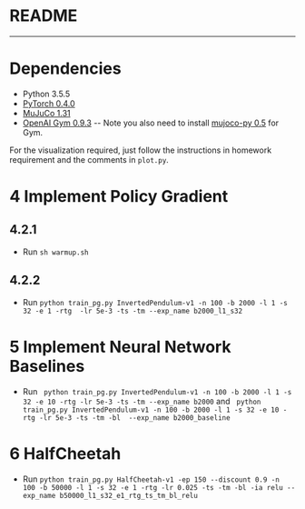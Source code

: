 ﻿# README

---
# Dependencies

- Python 3.5.5
- [PyTorch 0.4.0](http://pytorch.org/)
- [MuJuCo 1.31](http://www.mujoco.org/)
- [OpenAI Gym 0.9.3](https://github.com/openai/gym) -- Note you also need to install [mujoco-py 0.5](https://github.com/openai/mujoco-py/tree/0.5) for Gym.

For the visualization required, just follow the instructions in homework requirement and the comments in `plot.py`.

# 4 Implement Policy Gradient

## 4.2.1

- Run `sh warmup.sh`

## 4.2.2

- Run `python train_pg.py InvertedPendulum-v1 -n 100 -b 2000 -l 1 -s 32 -e 1 -rtg 
    -lr 5e-3 -ts -tm --exp_name b2000_l1_s32`

# 5  Implement Neural Network Baselines

- Run `
python train_pg.py InvertedPendulum-v1 -n 100 -b 2000 -l 1 -s 32 -e 10 -rtg -lr 5e-3 -ts -tm --exp_name b2000` and `
python train_pg.py InvertedPendulum-v1 -n 100 -b 2000 -l 1 -s 32 -e 10 -rtg -lr 5e-3 -ts -tm -bl  --exp_name b2000_baseline`

# 6 HalfCheetah

- Run `python train_pg.py HalfCheetah-v1 -ep 150 --discount 0.9 -n 100 -b 50000 -l 1 -s 32 -e 1 -rtg -lr 0.025 -ts -tm -bl -ia relu --exp_name b50000_l1_s32_e1_rtg_ts_tm_bl_relu`

